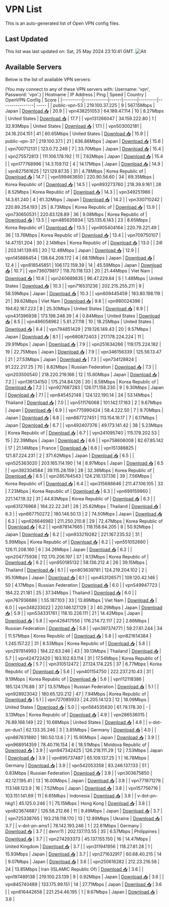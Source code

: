 # VPN List

This is an auto-generated list of Open VPN config files.

## Last Updated

This list was last updated on: Sat, 25 May 2024 23:10:41 GMT.
![Alt](https://repobeats.axiom.co/api/embed/186b98318ef1479477931607c1ad7d823f12451f.svg "Repobeats analytics image")

## Available Servers

Below is the list of available VPN servers:

(You may connect to any of these VPN servers with: Username: 'vpn', Password: 'vpn'.)
| Hostname | IP Address | Ping | Speed | Country | OpenVPN Config | Score |
|----------|------------|------|-------|---------|----------------| ----- |
| public-vpn-53 | 219.100.37.225 | 9 | 567.15Mbps | Japan | [Download 📥](./configs/server_0_JP.ovpn) | 20.9 |
| vpn438251053 | 64.189.47.114 | 10 | 8.27Mbps | United States | [Download 📥](./configs/server_1_US.ovpn) | 17.7 |
| vpn131266047 | 34.159.222.80 | 1 | 32.93Mbps | United States | [Download 📥](./configs/server_2_US.ovpn) | 17.1 |
| vpn503002181 | 24.16.204.151 | 41 | 60.65Mbps | United States | [Download 📥](./configs/server_3_US.ovpn) | 15.9 |
| public-vpn-37 | 219.100.37.1 | 21 | 636.86Mbps | Japan | [Download 📥](./configs/server_4_JP.ovpn) | 15.6 |
| vpn700712131 | 123.0.72.249 | 7 | 33.70Mbps | Japan | [Download 📥](./configs/server_5_JP.ovpn) | 15.4 |
| vpn275572813 | 111.106.178.192 | 11 | 7.62Mbps | Japan | [Download 📥](./configs/server_6_JP.ovpn) | 15.4 |
| vpn177768996 | 14.3.159.112 | 4 | 14.17Mbps | Japan | [Download 📥](./configs/server_7_JP.ovpn) | 14.9 |
| vpn827561625 | 121.129.87.35 | 31 | 4.78Mbps | Korea Republic of | [Download 📥](./configs/server_8_KR.ovpn) | 14.7 |
| vpn599463650 | 220.90.56.60 | 34 | 69.35Mbps | Korea Republic of | [Download 📥](./configs/server_9_KR.ovpn) | 14.5 |
| vpn893273760 | 218.39.9.161 | 28 | 8.52Mbps | Korea Republic of | [Download 📥](./configs/server_10_KR.ovpn) | 14.3 |
| vpn349251986 | 14.3.61.240 | 4 | 61.32Mbps | Japan | [Download 📥](./configs/server_11_JP.ovpn) | 14.2 |
| vpn330710242 | 220.89.254.193 | 25 | 8.73Mbps | Korea Republic of | [Download 📥](./configs/server_12_KR.ovpn) | 13.9 |
| vpn730650531 | 220.83.128.89 | 36 | 9.08Mbps | Korea Republic of | [Download 📥](./configs/server_13_KR.ovpn) | 13.5 |
| vpn485635934 | 125.135.6.143 | 23 | 8.65Mbps | Korea Republic of | [Download 📥](./configs/server_14_KR.ovpn) | 13.5 |
| vpn905404164 | 220.79.221.49 | 36 | 13.76Mbps | Korea Republic of | [Download 📥](./configs/server_15_KR.ovpn) | 13.4 |
| vpn709750107 | 14.47.151.204 | 30 | 2.14Mbps | Korea Republic of | [Download 📥](./configs/server_16_KR.ovpn) | 13.0 |
| 2i6 | 203.141.139.65 | 20 | 12.48Mbps | Japan | [Download 📥](./configs/server_17_JP.ovpn) | 12.9 |
| vpn145886454 | 138.64.208.172 | 4 | 68.19Mbps | Japan | [Download 📥](./configs/server_18_JP.ovpn) | 12.4 |
| vpn818545851 | 106.172.159.39 | 14 | 45.59Mbps | Japan | [Download 📥](./configs/server_19_JP.ovpn) | 10.7 |
| vpn736079817 | 118.70.118.133 | 20 | 21.44Mbps | Viet Nam | [Download 📥](./configs/server_20_VN.ovpn) | 10.6 |
| vpn240689835 | 96.47.229.84 | 5 | 1.48Mbps | United States | [Download 📥](./configs/server_21_US.ovpn) | 10.3 |
| vpn716531236 | 202.215.255.211 | 9 | 58.59Mbps | Japan | [Download 📥](./configs/server_22_JP.ovpn) | 10.3 |
| vpn609445459 | 183.80.198.119 | 21 | 39.62Mbps | Viet Nam | [Download 📥](./configs/server_23_VN.ovpn) | 9.8 |
| vpn980024396 | 194.62.167.223 | 8 | 25.30Mbps | United States | [Download 📥](./configs/server_24_US.ovpn) | 8.9 |
| vpn431396938 | 173.198.248.39 | 4 | 0.84Mbps | United States | [Download 📥](./configs/server_25_US.ovpn) | 8.5 |
| vpn486058962 | 5.61.27.118 | 10 | 18.25Mbps | United States | [Download 📥](./configs/server_26_US.ovpn) | 8.4 |
| vpn794851429 | 219.126.149.43 | 20 | 9.57Mbps | Japan | [Download 📥](./configs/server_27_JP.ovpn) | 8.1 |
| vpn680872403 | 217.178.224.224 | 11 | 29.91Mbps | Japan | [Download 📥](./configs/server_28_JP.ovpn) | 7.9 |
| vpn251634266 | 119.175.224.182 | 19 | 22.75Mbps | Japan | [Download 📥](./configs/server_29_JP.ovpn) | 7.9 |
| vpn346156339 | 125.56.13.47 | 21 | 27.53Mbps | Japan | [Download 📥](./configs/server_30_JP.ovpn) | 7.3 |
| vpn734128824 | 91.222.217.25 | 70 | 8.82Mbps | Russian Federation | [Download 📥](./configs/server_31_RU.ovpn) | 7.3 |
| vpn203500540 | 218.220.219.166 | 12 | 15.60Mbps | Japan | [Download 📥](./configs/server_32_JP.ovpn) | 7.2 |
| vpn136134150 | 175.214.84.126 | 30 | 8.58Mbps | Korea Republic of | [Download 📥](./configs/server_33_KR.ovpn) | 7.2 |
| vpn927687283 | 126.171.158.230 | 9 | 9.30Mbps | Japan | [Download 📥](./configs/server_34_JP.ovpn) | 7.1 |
| vpn845452148 | 124.122.190.14 | 24 | 53.14Mbps | Thailand | [Download 📥](./configs/server_35_TH.ovpn) | 7.0 |
| vpn511176068 | 101.142.17.163 | 2 | 9.67Mbps | Japan | [Download 📥](./configs/server_36_JP.ovpn) | 6.9 |
| vpn775990424 | 58.4.222.50 | 7 | 9.70Mbps | Japan | [Download 📥](./configs/server_37_JP.ovpn) | 6.8 |
| vpn887727451 | 113.154.18.17 | 7 | 6.17Mbps | Japan | [Download 📥](./configs/server_38_JP.ovpn) | 6.7 |
| vpn492407376 | 49.173.141.42 | 38 | 5.23Mbps | Korea Republic of | [Download 📥](./configs/server_39_KR.ovpn) | 6.7 |
| vpn241095740 | 115.179.202.53 | 15 | 22.39Mbps | Japan | [Download 📥](./configs/server_40_JP.ovpn) | 6.6 |
| vpn758606008 | 82.67.85.142 | 17 | 21.14Mbps | France | [Download 📥](./configs/server_41_FR.ovpn) | 6.6 |
| vpn151388825 | 121.87.224.231 | 2 | 371.62Mbps | Japan | [Download 📥](./configs/server_42_JP.ovpn) | 6.5 |
| vpn525363020 | 203.165.114.190 | 14 | 8.97Mbps | Japan | [Download 📥](./configs/server_43_JP.ovpn) | 6.5 |
| vpn392304584 | 39.115.28.159 | 28 | 32.36Mbps | Korea Republic of | [Download 📥](./configs/server_44_KR.ovpn) | 6.5 |
| vpn285784543 | 124.216.137.136 | 39 | 7.56Mbps | Korea Republic of | [Download 📥](./configs/server_45_KR.ovpn) | 6.4 |
| vpn315686646 | 211.47.106.105 | 33 | 7.23Mbps | Korea Republic of | [Download 📥](./configs/server_46_KR.ovpn) | 6.3 |
| vpn699159960 | 221.147.19.32 | 31 | 44.83Mbps | Korea Republic of | [Download 📥](./configs/server_47_KR.ovpn) | 6.3 |
| vpn631276968 | 184.22.22.241 | 28 | 25.82Mbps | Thailand | [Download 📥](./configs/server_48_TH.ovpn) | 6.3 |
| vpn667750272 | 180.146.50.13 | 2 | 74.50Mbps | Japan | [Download 📥](./configs/server_49_JP.ovpn) | 6.3 |
| vpn626646982 | 211.250.210.8 | 29 | 72.47Mbps | Korea Republic of | [Download 📥](./configs/server_50_KR.ovpn) | 6.2 |
| vpn878147665 | 118.158.64.205 | 8 | 50.92Mbps | Japan | [Download 📥](./configs/server_51_JP.ovpn) | 6.2 |
| vpn933219282 | 221.167.235.52 | 31 | 5.99Mbps | Korea Republic of | [Download 📥](./configs/server_52_KR.ovpn) | 6.2 |
| vpn551052660 | 126.11.208.160 | 6 | 34.26Mbps | Japan | [Download 📥](./configs/server_53_JP.ovpn) | 6.2 |
| vpn204775936 | 112.170.206.197 | 37 | 9.13Mbps | Korea Republic of | [Download 📥](./configs/server_54_KR.ovpn) | 6.2 |
| vpn950185132 | 58.136.212.4 | 26 | 39.15Mbps | Thailand | [Download 📥](./configs/server_55_TH.ovpn) | 6.1 |
| vpn803639781 | 124.219.204.102 | 2 | 95.10Mbps | Japan | [Download 📥](./configs/server_56_JP.ovpn) | 6.1 |
| vpn453126571 | 109.120.42.146 | 50 | 4.17Mbps | Russian Federation | [Download 📥](./configs/server_57_RU.ovpn) | 6.0 |
| vpn549947723 | 184.22.21.181 | 25 | 37.34Mbps | Thailand | [Download 📥](./configs/server_58_TH.ovpn) | 6.0 |
| vpn767936686 | 1.55.187.103 | 33 | 13.89Mbps | Viet Nam | [Download 📥](./configs/server_59_VN.ovpn) | 6.0 |
| vpn348233022 | 220.146.127.129 | 3 | 40.29Mbps | Japan | [Download 📥](./configs/server_60_JP.ovpn) | 5.9 |
| vpn534331761 | 118.10.226.111 | 21 | 14.42Mbps | Japan | [Download 📥](./configs/server_61_JP.ovpn) | 5.8 |
| vpn426417556 | 176.214.72.117 | 22 | 2.66Mbps | Russian Federation | [Download 📥](./configs/server_62_RU.ovpn) | 5.8 |
| vpn397374771 | 59.27.61.244 | 34 | 11.57Mbps | Korea Republic of | [Download 📥](./configs/server_63_KR.ovpn) | 5.8 |
| vpn821614384 | 1.245.157.22 | 31 | 8.53Mbps | Korea Republic of | [Download 📥](./configs/server_64_KR.ovpn) | 5.8 |
| vpn297814993 | 184.22.63.246 | 43 | 39.13Mbps | Thailand | [Download 📥](./configs/server_65_TH.ovpn) | 5.7 |
| vpn424722420 | 183.102.63.114 | 31 | 17.54Mbps | Korea Republic of | [Download 📥](./configs/server_66_KR.ovpn) | 5.7 |
| vpn310512472 | 27.124.174.225 | 37 | 6.77Mbps | Korea Republic of | [Download 📥](./configs/server_67_KR.ovpn) | 5.6 |
| vpn401154750 | 222.237.210.43 | 31 | 9.19Mbps | Korea Republic of | [Download 📥](./configs/server_68_KR.ovpn) | 5.6 |
| vpn112118386 | 185.124.176.88 | 37 | 13.57Mbps | Russian Federation | [Download 📥](./configs/server_69_RU.ovpn) | 5.1 |
| vpn928923042 | 180.65.120.212 | 47 | 7.94Mbps | Korea Republic of | [Download 📥](./configs/server_70_KR.ovpn) | 5.1 |
| vpn727085933 | 24.205.14.123 | 12 | 18.09Mbps | United States | [Download 📥](./configs/server_71_US.ovpn) | 5.0 |
| vpn584535630 | 61.78.178.30 | - | 3.13Mbps | Korea Republic of | [Download 📥](./configs/server_72_KR.ovpn) | 4.9 |
| vpn286536015 | 76.89.168.149 | 22 | 10.68Mbps | United States | [Download 📥](./configs/server_73_US.ovpn) | 4.6 |
| v-dot-pn-dus1 | 62.133.35.246 | 3 | 3.85Mbps | Germany | [Download 📥](./configs/server_74_DE.ovpn) | 4.0 |
| vpn887631880 | 180.50.13.6 | 7 | 15.90Mbps | Japan | [Download 📥](./configs/server_75_JP.ovpn) | 3.9 |
| vpn968914359 | 78.40.116.154 | 6 | 18.51Mbps | Moldova Republic of | [Download 📥](./configs/server_76_MD.ovpn) | 3.9 |
| vpn947342425 | 126.218.111.29 | 12 | 7.53Mbps | Japan | [Download 📥](./configs/server_77_JP.ovpn) | 3.9 |
| vpn695737487 | 65.109.137.25 | 1 | 16.78Mbps | Germany | [Download 📥](./configs/server_78_DE.ovpn) | 3.9 |
| vpn542053358 | 83.246.137.133 | 51 | 0.83Mbps | Russian Federation | [Download 📥](./configs/server_79_RU.ovpn) | 3.8 |
| vpn303675850 | 42.127.195.41 | 13 | 16.00Mbps | Japan | [Download 📥](./configs/server_80_JP.ovpn) | 3.8 |
| vpn771871278 | 113.148.123.9 | 16 | 7.52Mbps | Japan | [Download 📥](./configs/server_81_JP.ovpn) | 3.8 |
| vpn157756716 | 103.151.141.69 | 11 | 6.65Mbps | Indonesia | [Download 📥](./configs/server_82_ID.ovpn) | 3.8 |
| v-dot-pn-hkg1 | 45.125.0.246 | 1 | 75.15Mbps | Hong Kong | [Download 📥](./configs/server_83_HK.ovpn) | 3.8 |
| vpn823674687 | 126.58.212.66 | 11 | 9.49Mbps | Japan | [Download 📥](./configs/server_84_JP.ovpn) | 3.7 |
| vpn725338765 | 193.218.118.170 | 13 | 12.89Mbps | Ukraine | [Download 📥](./configs/server_85_UA.ovpn) | 3.7 |
| v-dot-pn-ams1 | 78.142.193.246 | 1 | 22.61Mbps | Germany | [Download 📥](./configs/server_86_DE.ovpn) | 3.7 |
| denrr11 | 202.137.113.55 | 35 | 6.57Mbps | Philippines | [Download 📥](./configs/server_87_PH.ovpn) | 3.7 |
| vpn274293373 | 45.137.155.150 | 16 | 14.47Mbps | United Kingdom | [Download 📥](./configs/server_88_GB.ovpn) | 3.7 |
| vpn311941956 | 118.27.81.28 | 1 | 15.93Mbps | Japan | [Download 📥](./configs/server_89_JP.ovpn) | 3.7 |
| vpn271632917 | 60.68.40.215 | 14 | 9.07Mbps | Japan | [Download 📥](./configs/server_90_JP.ovpn) | 3.6 |
| vpn250616282 | 212.23.216.58 | 24 | 13.85Mbps | Iran (ISLAMIC Republic Of) | [Download 📥](./configs/server_91_IR.ovpn) | 3.6 |
| vpn197489138 | 219.100.23.139 | 9 | 0.92Mbps | Japan | [Download 📥](./configs/server_92_JP.ovpn) | 3.6 |
| vpn845740489 | 133.175.99.151 | 14 | 27.71Mbps | Japan | [Download 📥](./configs/server_93_JP.ovpn) | 3.6 |
| vpn616442658 | 221.254.46.195 | 1 | 9.67Mbps | Japan | [Download 📥](./configs/server_94_JP.ovpn) | 3.6 |
